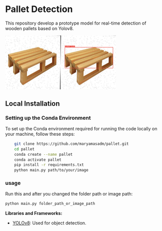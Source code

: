 # Pallet Detection

This repository develop a prototype model for real-time detection of wooden pallets based on Yolov8.


<img src="/image.png" alt="wooden pallet" width="70%">



## Local Installation

### Setting up the Conda Environment

To set up the Conda environment required for running the code locally on your machine, follow these steps:

```bash
    git clone https://github.com/maryamasadm/pallet.git
    cd pallet
    conda create --name pallet
    conda activate pallet
    pip install -r requirements.txt
    python main.py path/to/your/image

```
### usage

Run this and after you changed the folder path or image path:

```bash
python main.py folder_path_or_image_path

```


**Libraries and Frameworks:**

- [YOLOv8](https://docs.ultralytics.com/): Used for object detection.


